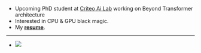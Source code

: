 - Upcoming PhD student at [Criteo Ai Lab](https://ailab.criteo.com/) working on Beyond Transformer architecture
- Interested in CPU & GPU black magic.
- My [**resume**](https://drive.google.com/file/d/1rdGLby7vT8k_eqeCPHI7IOvEhvgSu5qU/view?usp=sharing).
---
- ![](https://komarev.com/ghpvc/?username=3outeille&color=blueviolet)
